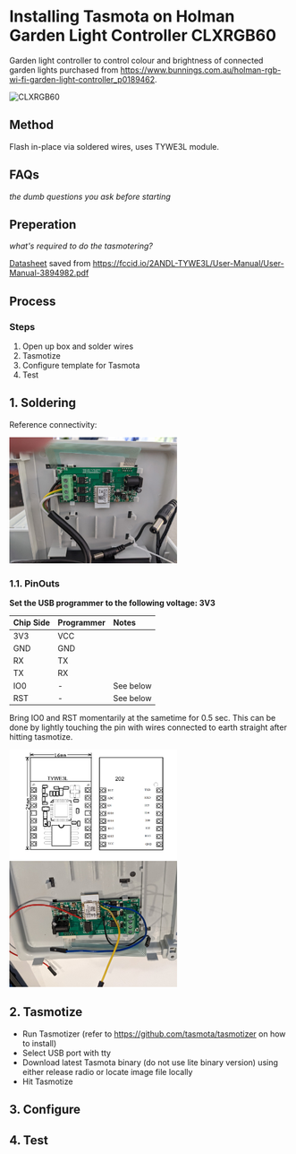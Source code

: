 # Installing Tasmota on Holman Garden Light Controller CLXRGB60
Garden light controller to control colour and brightness of connected garden lights purchased from https://www.bunnings.com.au/holman-rgb-wi-fi-garden-light-controller_p0189462.

<img src='https://templates.blakadder.com/assets/device_images/holman_CLXRGB60.webp' alt="CLXRGB60" style="width:200px"/>

## Method
Flash in-place via soldered wires, uses TYWE3L module.

## FAQs
*the dumb questions you ask before starting*

## Preperation
*what's required to do the tasmotering?*

[Datasheet](./TYWE3L_datasheet.pdf) saved from https://fccid.io/2ANDL-TYWE3L/User-Manual/User-Manual-3894982.pdf

## Process

### Steps
1. Open up box and solder wires
2. Tasmotize
3. Configure template for Tasmota
4. Test

## 1. Soldering

Reference connectivity:

<img src='./CLXRGB60/pcb.jpeg' alt="CLXRGB60" style="width:300px"/>

### 1.1. PinOuts
**Set the USB programmer to the following voltage: 3V3**

| Chip Side | Programmer | Notes |
| :---      | :---       | :---  |
| 3V3  | VCC  |       |
| GND  | GND  |       |
| RX   | TX   |       |
| TX   | RX   |       |
| IO0  | - | See below |
| RST  | - | See below |

Bring IO0 and RST momentarily at the sametime for 0.5 sec. This can be done by lightly touching the pin with wires connected to earth straight after hitting tasmotize.

<img src='./CLXRGB60/pinout.png' alt="CLXRGB60" style="width:300px"/>

<img src='./CLXRGB60/wires.jpeg' alt="CLXRGB60" style="width:300px"/>

## 2. Tasmotize

- Run Tasmotizer (refer to https://github.com/tasmota/tasmotizer on how to install)
- Select USB port with tty
- Download latest Tasmota binary (do not use lite binary version) using either release radio or locate image file locally
- Hit Tasmotize

## 3. Configure

## 4. Test
